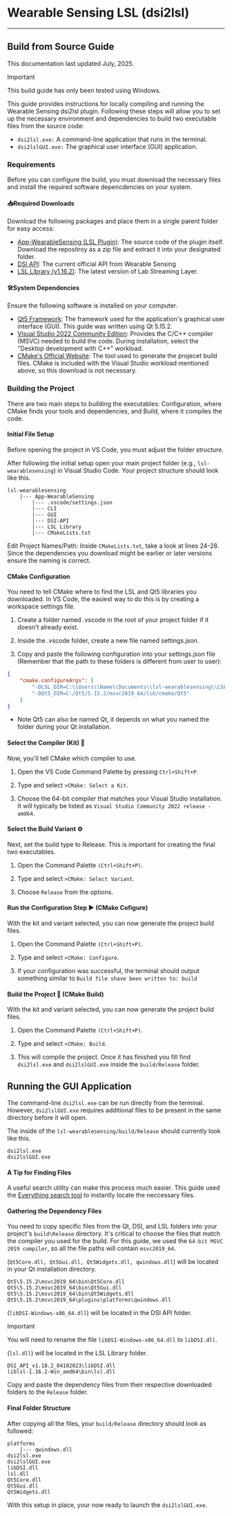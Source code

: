 # Wearable Sensing LSL (dsi2lsl)

---

## Build from Source Guide
This documentation last updated July, 2025.
> [!IMPORTANT]
> This build guide has only been tested using Windows.

This guide provides instructions for locally compiling and running the Wearable Sensing dsi2lsl plugin. Following these steps will allow you to set up the necessary environment and dependencies to build two executable files from the source code:

- ```dsi2lsl.exe:``` A command-line application that runs in the terminal.
- ```dsi2lslGUI.exe:``` The graphical user interface (GUI) application.
### Requirements
Before you can configure the build, you must download the necessary files and install the required software depencdencies on your system.

#### 📥Required Downloads 
Download the following packages and place them in a single parent folder for easy access:

- [App-WearableSensing (LSL Plugin)](https://github.com/labstreaminglayer/App-WearableSensing):
The source code of the plugin itself. Download the repositroy as a zip file and extract it into your designated folder.
- [DSI API](https://wearablesensing.com/files/DSI-API_Current.zip): The current official API from Wearable Sensing
- [LSL Library (v1.16.2)](https://github.com/sccn/liblsl/releases): The latest version of Lab Streaming Layer.

#### 🛠️System Dependencies 
Ensure the following software is installed on your computer.
- [Qt5 Framework](https://www.qt.io/download-dev): The framework used for the application's graphical user interface (GUI). This guide was written using Qt 5.15.2.
- [Visual Studio 2022 Community Edition](https://visualstudio.microsoft.com/downloads/): Provides the C/C++ compiler (MSVC) needed to build the code. During installation, select the "Desktop development with C++" workload.
- [CMake's Official Website](https://cmake.org/download/): The tool used to generate the projecet build files. CMake is included with the Visual Studio workload mentioned above, so this download is not necessary.

### Building the Project
There are two main steps to building the executables: Configuration, where CMake finds your tools and dependencies, and Build, where it compiles the code.

#### Initial File Setup
Before opening the project in VS Code, you must adjust the folder structure.

After following the initial setup open your main project folder (e.g., ```lsl-wearablesensing```) in Visual Studio Code. Your project structure should look like this.

``` 
lsl-wearablesensing
    |--- App-WearableSensing
        |--- .vscode/settings.json
        |--- CLI
        |--- GUI
        |--- DSI-API
        |--- LSL Library
        |--- CMakeLists.txt
```

Edit Project Names/Path: Inside ```CMakeLists.txt```, take a look at lines 24-28. Since the dependencies you download might be earlier or later versions ensure the naming is correct. 

#### CMake Configuration
You need to tell CMake where to find the LSL and Qt5 libraries you downloaded. In VS Code, the easiest way to do this is by creating a workspace settings file.

1. Create a folder named .vscode in the root of your project folder if it doesn't already exist.

2. Inside the .vscode folder, create a new file named settings.json.

3. Copy and paste the following configuration into your settings.json file (Remember that the path to these folders is different from user to user):


```settings.json
{
    "cmake.configureArgs": [
        "-DLSL_DIR=C:\\Users\\Name\\Documents\\lsl-wearablesensing\\LSL Library\\lib\\cmake\\LSL",
        "-DQt5_DIR=C:/Qt5/5.15.2/msvc2019_64/lib/cmake/Qt5"
    ]
}
```

* Note Qt5 can also be named Qt, it depends on what you named the folder during your Qt installation. 

#### Select the Compiler (Kit) 🧰
Now, you'll tell CMake which compiler to use.

1. Open the VS Code Command Palette by pressing ```Ctrl+Shift+P```.

2. Type and select ```>CMake: Select a Kit```.

3. Choose the 64-bit compiler that matches your Visual Studio installation. It will typically be listed as ```Visual Studio Community 2022 release - amd64```.

#### Select the Build Variant ⚙️
Next, set the build type to Release. This is important for creating the final two executables.

1. Open the Command Palette ```(Ctrl+Shift+P)```.

2. Type and select ```>CMake: Select Variant```.

3. Choose ```Release``` from the options.

#### Run the Configuration Step ▶️ (CMake Cofigure)
With the kit and variant selected, you can now generate the project build files.

1. Open the Command Palette ```(Ctrl+Shift+P)```.

2. Type and select ```>CMake: Configure```.

3. If your configuration was successful, the terminal should output something similar to ```Build file shave been written to: build```

#### Build the Project 🚀 (CMake Build)
With the kit and variant selected, you can now generate the project build files.

1. Open the Command Palette ```(Ctrl+Shift+P)```.

2. Type and select ```>CMake: Build```.

3. This will compile the project. Once it has finished you fill find ```dsi2lsl.exe``` and ```dsi2lslGUI.exe``` inside the ```build/Release``` folder.

## Running the GUI Application
The command-line ```dsi2lsl.exe``` can be run directly from the terminal. However, ```dsi2lslGUI.exe``` requires additional files to be present in the same directory before it will open.

The inside of the ```lsl-wearablesensing/build/Release``` should currently look like this.
```
dsi2lsl.exe
dsi2lslGUI.exe
```

#### A Tip for Finding Files
A useful search utility can make this process much easier. This guide used the [Everything search tool](https://www.voidtools.com/) to instantly locate the neccessary files.

#### Gathering the Dependency Files
You need to copy specific files from the Qt, DSI, and LSL folders into your project's ```build\Release``` directory. It's critical to choose the files that match the compiler you used for the build. For this guide, we used the ```64-bit MSVC 2019 compiler```, so all the file paths will contain ```msvc2019_64```.

(```Qt5Core.dll, Qt5Gui.dll, Qt5Widgets.dll, qwindows.dll```) will be located in your Qt installation directory.
```
Qt5\5.15.2\msvc2019_64\bin\Qt5Core.dll
Qt5\5.15.2\msvc2019_64\bin\Qt5Gui.dll
Qt5\5.15.2\msvc2019_64\bin\Qt5Widgets.dll
Qt5\5.15.2\msvc2019_64\plugins\platforms\qwindows.dll
```

(```libDSI-Windows-x86_64.dll```) will be located in the DSI API folder. 
> [!IMPORTANT]
> You will need to rename the file ```libDSI-Windows-x86_64.dll``` to ```libDSI.dll```.

(```lsl.dll```) will be located in the LSL Library folder.
```
DSI_API_v1.18.2_04102023\libDSI.dll
liblsl-1.16.2-Win_amd64\bin\lsl.dll
```
Copy and paste the dependency files from their respective downloaded folders to the ```Release``` folder. 
#### Final Folder Structure
After copying all the files, your ```build/Release``` directory should look as followed:
```
platforms
    |--- qwindows.dll
dsi2lsl.exe
dsi2lslGUI.exe
libDSI.dll
lsl.dll
Qt5Core.dll
Qt5Gui.dll
Qt5Widgets.dll
```
With this setup in place, your now ready to launch the ```dsi2lslGUI.exe```.
